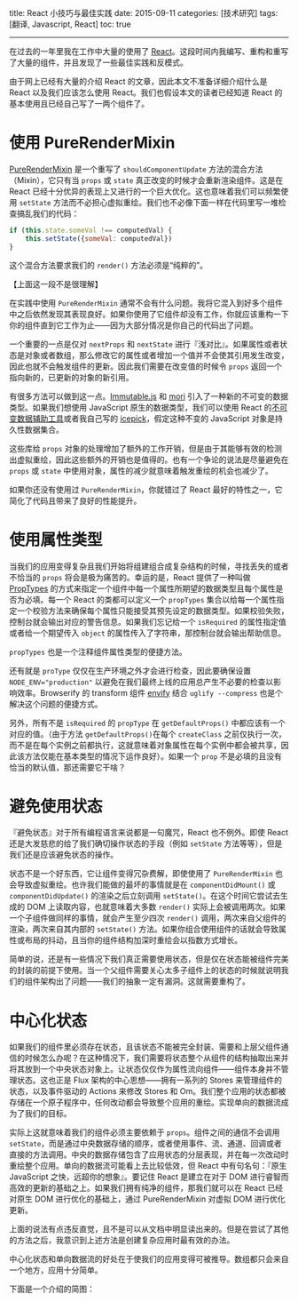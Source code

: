 title: React 小技巧与最佳实践
date: 2015-09-11
categories: [技术研究]
tags: [翻译, Javascript, React]
toc: true

---

在过去的一年里我在工作中大量的使用了 [React](http://facebook.github.io/react/)。这段时间内我编写、重构和重写了大量的组件，并且发现了一些最佳实践和反模式。

由于网上已经有大量的介绍 React 的文章，因此本文不准备详细介绍什么是 React 以及我们应该怎么使用 React。我们也假设本文的读者已经知道 React 的基本使用且已经自己写了一两个组件了。

<!--more-->

# 使用 PureRenderMixin

[PureRenderMixin](http://facebook.github.io/react/docs/pure-render-mixin.html) 是一个重写了 `shouldComponentUpdate` 方法的混合方法（Mixin），它只有当 `props` 或 `state` 真正改变的时候才会重新渲染组件。这是在 React 已经十分优异的表现上又进行的一个巨大优化。这也意味着我们可以频繁使用 `setState` 方法而不必担心虚拟重绘。我们也不必像下面一样在代码里写一堆检查搞乱我们的代码：

```javascript
if (this.state.someVal !== computedVal) {
    this.setState({someVal: computedVal})
}
```

这个混合方法要求我们的 `render()` 方法必须是“纯粹的”。

【上面这一段不是很理解】

在实践中使用 `PureRenderMixin` 通常不会有什么问题。我将它混入到好多个组件中之后依然发现其表现良好。如果你使用了它组件却没有工作，你就应该重构一下你的组件直到它工作为止——因为大部分情况是你自己的代码出了问题。

一个重要的一点是仅对 `nextProps` 和 `nextState` 进行『浅对比』。如果属性或者状态是对象或者数组，那么修改它的属性或者增加一个值并不会使其引用发生改变，因此也就不会触发组件的更新。因此我们需要在改变值的时候令 `props` 返回一个指向新的，已更新的对象的新引用。

有很多方法可以做到这一点。[Immutable.js](http://facebook.github.io/immutable-js/) 和 [mori](http://swannodette.github.io/mori/) 引入了一种新的不可变的数据类型。如果我们想使用 JavaScript 原生的数据类型，我们可以使用 React 的[不可变数据辅助工具](http://facebook.github.io/react/docs/update.html)或者我自己写的 [icepick](https://npmjs.org/package/icepick)，假定这种不变的 JavaScript 对象是持久性数据集合。

这些库给 `props` 对象的处理增加了额外的工作开销，但是由于其能够有效的检测出虚拟重绘，因此这些额外的开销也是值得的。也有一个争论的说法是尽量避免在 `props` 或 `state` 中使用对象，属性的减少就意味着触发重绘的机会也减少了。

如果你还没有使用过 `PureRenderMixin`，你就错过了 React 最好的特性之一，它简化了代码且带来了良好的性能提升。

# 使用属性类型

当我们的应用变得复杂且我们开始将组建组合成复杂结构的时候，寻找丢失的或者不恰当的 `props` 将会是极为痛苦的。幸运的是，React 提供了一种叫做 [PropTypes](http://facebook.github.io/react/docs/reusable-components.html#prop-validation) 的方式来指定一个组件中每一个属性所期望的数据类型且每个属性是否为必填。每一个 React 的类都可以定义一个 `propTypes` 集合以给每一个属性指定一个校验方法来确保每个属性只能接受其预先设定的数据类型。如果校验失败，控制台就会输出对应的警告信息。如果我们忘记给一个 `isRequired` 的属性指定值或者给一个期望传入 `object` 的属性传入了字符串，那控制台就会输出帮助信息。

`propTypes` 也是一个注释组件属性类型的便捷方法。

还有就是 `proType` 仅仅在生产环境之外才会进行检查，因此要确保设置 `NODE_ENV="production"` 以避免在我们最终上线的应用总产生不必要的检查以影响效率。Browserify 的 transform 组件 [envify](https://github.com/hughsk/envify) 结合 `uglify --compress` 也是个解决这个问题的便捷方式。

另外，所有不是 `isRequired` 的 `propType` 在 `getDefaultProps()` 中都应该有一个对应的值。（由于方法 `getDefaultProps()`在每个 `createClass` 之前仅执行一次，而不是在每个实例之前都执行，这就意味着对象属性在每个实例中都会被共享，因此该方法仅能在基本类型的情况下运作良好）。如果一个 `prop` 不是必填的且没有恰当的默认值，那还需要它干啥？

# 避免使用状态

『避免状态』对于所有编程语言来说都是一句魔咒，React 也不例外。即使 React 还是大发慈悲的给了我们确切操作状态的手段（例如 `setState` 方法等等），但是我们还是应该避免状态的操作。

状态不是一个好东西，它让组件变得冗杂费解，即使使用了 `PureRenderMixin` 也会导致虚拟重绘。也许我们能做的最坏的事情就是在 `componentDidMount()` 或 `componentDidUpdate()` 的渲染之后立刻调用 `setState()`。在这个时间它尝试去生成的 DOM 上读取内容，也就意味着大多数 `render()` 实际上会被调用两次。如果一个子组件做同样的事情，就会产生至少四次 `render()` 调用，两次来自父组件的渲染，两次来自其内部的 `setState()` 方法。如果你组合使用组件的话就会导致属性或布局的抖动，且当你的组件结构加深时重绘会以指数方式增长。

简单的说，还是有一些情况下我们真正需要使用状态，但是仅在状态能被组件完美的封装的前提下使用。当一个父组件需要关心太多子组件上的状态的时候就说明我们的组件架构出了问题——我们的抽象一定有漏洞。这就需要重构了。

# 中心化状态

如果我们的组件里必须存在状态，且该状态不能被完全封装、需要和上层父组件通信的时候怎么办呢？在这种情况下，我们需要将状态整个从组件的结构抽取出来并将其放到一个中央状态对象上。让状态仅仅作为属性流向组件——组件本身并不管理状态。这也正是 Flux 架构的中心思想——拥有一系列的 Stores 来管理组件的状态，以及事件驱动的 Actions 来修改 Stores 和 Om。我们整个应用的状态都被存储在一个原子程序中，任何改动都会导致整个应用的重绘。实现单向的数据流成为了我们的目标。

实际上这就意味着我们的组件必须主要依赖于 `props`。组件之间的通信不会调用 `setState`，而是通过中央数据存储的顺序，或者使用事件、流、通道、回调或者直接的方法调用。中央的数据存储包含了应用状态的分层表现，并在每一次改动时重绘整个应用。单向的数据流可能看上去比较低效，但 React 中有句名句：『原生 JavaScript 之快，远超你的想象』。要记住 React 是建立在对于 DOM 进行睿智而高效的更新的基础之上。如果我们拥有纯净的组件，那我们就可以在 React 已经对原生 DOM 进行优化的基础上，通过 PureRenderMixin 对虚拟 DOM 进行优化更新。

上面的说法有点违反直觉，且不是可以从文档中明显读出来的。但是在尝试了其他的方法之后，我意识到上述方法是创建复杂应用时最有效的办法。

中心化状态和单向数据流的好处在于使我们的应用变得可被推导。数组都只会来自一个地方，应用十分简单。

下面是一个介绍的简图：
















